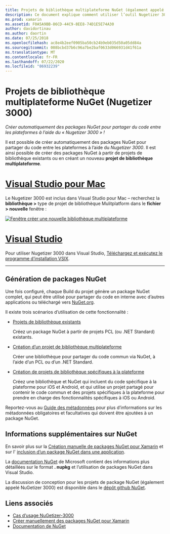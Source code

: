 ```yaml
---
title: Projets de bibliothèque multiplateforme NuGet (également appelé Nugetizer 3000)
description: Ce document explique comment utiliser l’outil Nugetizer 3000 pour créer automatiquement des packages NuGet pour partager du code entre les plateformes.
ms.prod: xamarin
ms.assetid: F0A5A9BB-86CD-44C9-8EE8-74D1E5E74A30
author: davidortinau
ms.author: daortin
ms.date: 07/25/2018
ms.openlocfilehash: ac8e4b2eef0905ba50cb24b9eb035d50a05dd84a
ms.sourcegitcommit: 008bcbd37b6c96a7be2baf0633d066931d41f61a
ms.translationtype: MT
ms.contentlocale: fr-FR
ms.lasthandoff: 07/22/2020
ms.locfileid: "86932239"
---
```

# <a name="nuget-multiplatform-library-projects-nugetizer-3000"></a>Projets de bibliothèque multiplateforme NuGet (Nugetizer 3000)

_Créer automatiquement des packages NuGet pour partager du code entre les plateformes à l’aide du « Nugetizer 3000 » !_

Il est possible de créer automatiquement des packages NuGet pour partager du code entre les plateformes à l’aide du _Nugetizer 3000_. Il est ainsi possible de créer des packages NuGet à partir de projets de bibliothèque existants ou en créant un nouveau **projet de bibliothèque multiplateforme**.

# <a name="visual-studio-for-mac"></a>[Visual Studio pour Mac](#tab/macos)

Le Nugetizer 3000 est inclus dans Visual Studio pour Mac &ndash; recherchez la **bibliothèque >** type de projet de bibliothèque Mulitplatform dans le **fichier > nouvelle** fenêtre :

[![Fenêtre créer une nouvelle bibliothèque multiplateforme](images/mulitplatform-library-sml.png)](images/mulitplatform-library.png#lightbox)

# <a name="visual-studio"></a>[Visual Studio](#tab/windows)

Pour utiliser Nugetizer 3000 dans Visual Studio, [Téléchargez et exécutez le programme d’installation VSIX](https://bit.ly/nugetizer-2017).

-----

## <a name="building-nuget-packages"></a>Génération de packages NuGet

Une fois configuré, chaque Build du projet génère un package NuGet complet, qui peut être utilisé pour partager du code en interne avec d’autres applications ou téléchargé vers [NuGet.org](https://www.nuget.org).

Il existe trois scénarios d’utilisation de cette fonctionnalité :

- [Projets de bibliothèque existants](existing-library.md)

  Créez un package NuGet à partir de projets PCL (ou .NET Standard) existants.

- [Création d’un projet de bibliothèque multiplateforme](single-codebase.md)

  Créer une bibliothèque pour partager du code commun via NuGet, à l’aide d’un PCL ou d’un .NET Standard.

- [Création de projets de bibliothèque spécifiques à la plateforme](platform-specific.md)

  Créez une bibliothèque et NuGet qui incluent du code spécifique à la plateforme pour iOS et Android, et qui utilise un projet partagé pour contenir le code commun et des projets spécifiques à la plateforme pour prendre en charge des fonctionnalités spécifiques à iOS ou Android.

Reportez-vous au [Guide des métadonnées](metadata.md) pour plus d’informations sur les métadonnées obligatoires et facultatives qui doivent être ajoutées à un package NuGet.

## <a name="further-nuget-information"></a>Informations supplémentaires sur NuGet

En savoir plus sur la [Création manuelle de packages NuGet pour Xamarin](~/cross-platform/app-fundamentals/nuget-manual.md) et sur l' [inclusion d’un package NuGet dans une application](https://docs.microsoft.com/visualstudio/mac/nuget-walkthrough).

La [documentation NuGet](https://docs.microsoft.com/nuget/) de Microsoft contient des informations plus détaillées sur le format **. nupkg** et l’utilisation de packages NuGet dans Visual Studio.

La discussion de conception pour les projets de package NuGet (également appelé NuGetizer 3000) est disponible dans le [dépôt github NuGet](https://github.com/NuGet/Home/wiki/NuGetizer-3000).

## <a name="related-links"></a>Liens associés

- [Cas d’usage NuGetizer-3000](https://github.com/NuGet/Home/wiki/NuGetizer-Core-Scenarios)
- [Créer manuellement des packages NuGet pour Xamarin](~/cross-platform/app-fundamentals/nuget-manual.md)
- [Documentation de NuGet](https://docs.microsoft.com/nuget/)
